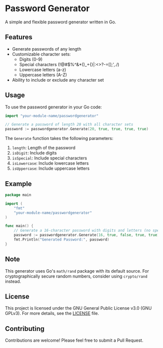 # Password Generator

A simple and flexible password generator written in Go.

## Features

- Generate passwords of any length
- Customizable character sets:
  - Digits (0-9)
  - Special characters (!@#$%^&*()_+{}|:<>?-=[]\;',./)
  - Lowercase letters (a-z)
  - Uppercase letters (A-Z)
- Ability to include or exclude any character set

## Usage

To use the password generator in your Go code:

```go
import "your-module-name/passwordgenerator"

// Generate a password of length 20 with all character sets
password := passwordgenerator.Generate(20, true, true, true, true)
```

The `Generate` function takes the following parameters:

1. `length`: Length of the password
2. `isDigit`: Include digits
3. `isSpecial`: Include special characters
4. `isLowercase`: Include lowercase letters
5. `isUppercase`: Include uppercase letters

## Example

```go
package main

import (
    "fmt"
    "your-module-name/passwordgenerator"
)

func main() {
    // Generate a 16-character password with digits and letters (no special characters)
    password := passwordgenerator.Generate(16, true, false, true, true)
    fmt.Println("Generated Password:", password)
}
```

## Note

This generator uses Go's `math/rand` package with its default source. For cryptographically secure random numbers, consider using `crypto/rand` instead.

## License

This project is licensed under the GNU General Public License v3.0 (GNU GPLv3). For more details, see the [LICENSE](https://www.gnu.org/licenses/gpl-3.0.en.html) file.

## Contributing

Contributions are welcome! Please feel free to submit a Pull Request.
